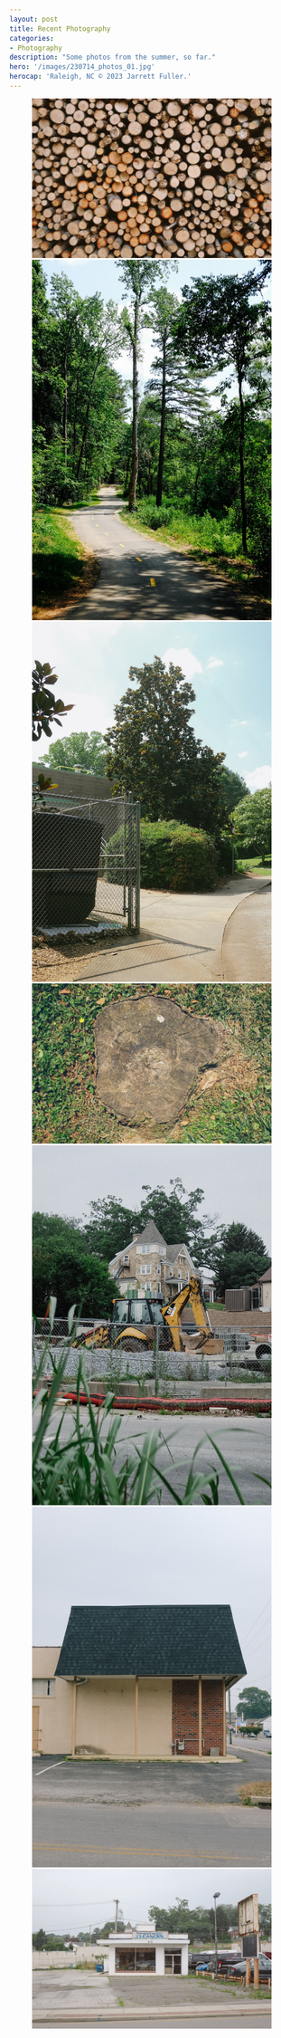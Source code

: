 ```yaml
---
layout: post
title: Recent Photography
categories:
- Photography
description: "Some photos from the summer, so far."
hero: '/images/230714_photos_01.jpg'
herocap: 'Raleigh, NC © 2023 Jarrett Fuller.'
---
```


<figure>

<img src="/images/230714_photos_02.jpg">

<div class="left"><img src="/images/230714_photos_04.jpg">
        </div>
<div class="right">
               <img src="/images/230714_photos_05.jpg">
</div>

<img src="/images/230714_photos_03.jpg">

<div class="left"><img src="/images/230714_photos_06.jpg">
        </div>
<div class="right">
               <img src="/images/230714_photos_07.jpg">
</div>

<img src="/images/230714_photos_08.jpg">

</figure>

